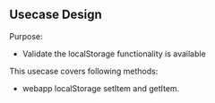 ## Usecase Design

Purpose:

* Validate the localStorage functionality is available

This usecase covers following methods:

* webapp localStorage setItem and getItem.

